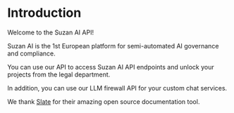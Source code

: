 
# Introduction

Welcome to the Suzan AI API! 

Suzan AI is the 1st European platform for semi-automated AI governance and compliance. 

You can use our API to access Suzan AI API endpoints and unlock your projects from the legal department.

In addition, you can use our LLM firewall API for your custom chat services. 
<!-- Need help ? contact our support at support@suzan.ai or join our BLA at BLA  --> 

We thank [Slate](https://github.com/slatedocs/slate) for their amazing open source documentation tool.